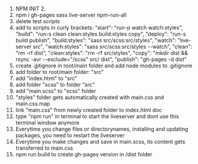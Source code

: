 1. NPM INIT 2.
2. npm i gh-pages sass live-server npm-run-all
3. delete test scripts
4. add to scripts in curly brackets:
   "start": "run-p watch watch:styles",
   "build": "run-s clean clean:styles build:styles copy",
   "deploy": "run-s build publish",
   "build:styles": "sass src/scss:src/styles",
   "watch": "live-server src",
   "watch:styles": "sass src/scss:src/styles --watch",
   "clean": "rm -rf dist",
   "clean:styles": "rm -rf src/styles",
   "copy": "mkdir dist && rsync -avr --exclude=\"/scss\" src/ dist",
   "publish": "gh-pages -d dist"
5. create .gitignore in root/main folder and add node modules to .gitignore
6. add folder to root/main folder: "src"
7. add "index.html" to "src"
8. add folder "scss" to folder "src"
9. add "main.scss" to "scss" folder
10. "styles" folder gets automatically created with main.css and main.css.map
11. link "main.css" from newly created folder to index.html doc
12. type "npm run" in terminal to start the liveserver and dont use this terminal window anymore
13. Everytime you change files or directorynames, installing and updating packages, you need to restart the liveserver
14. Everytime you make changes and save in main.scss, its content gets transferred to main.css
15. npm run build to create gh-pages version in /dist folder
